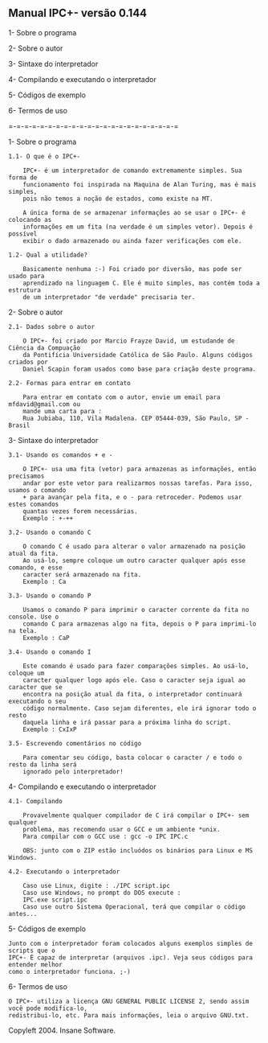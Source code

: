 
Manual IPC+- versão 0.144
-------------------------

1- Sobre o programa

2- Sobre o autor

3- Sintaxe do interpretador

4- Compilando e executando o interpretador

5- Códigos de exemplo

6- Termos de uso

=-=-=-=-=-=-=-=-=-=-=-=-=-=-=-=-=-=-=-=-=-=

1- Sobre o programa

	1.1- O que é o IPC+-

		IPC+- é um interpretador de comando extremamente simples. Sua forma de
		funcionamento foi inspirada na Maquina de Alan Turing, mas é mais simples,
		pois não temos a noção de estados, como existe na MT.

		A única forma de se armazenar informações ao se usar o IPC+- é colocando as
		informações em um fita (na verdade é um simples vetor). Depois é possível
		exibir o dado armazenado ou ainda fazer verificações com ele.

	1.2- Qual a utilidade?

		Basicamente nenhuma :-) Foi criado por diversão, mas pode ser usado para
		aprendizado na linguagem C. Ele é muito simples, mas contém toda a estrutura
		de um interpretador "de verdade" precisaria ter.

2- Sobre o autor

	2.1- Dados sobre o autor

		O IPC+- foi criado por Marcio Frayze David, um estudande de Ciência da Compuação
		da Pontifícia Universidade Católica de São Paulo. Alguns códigos criados por
		Daniel Scapin foram usados como base para criação deste programa.

	2.2- Formas para entrar em contato

		Para entrar em contato com o autor, envie um email para mfdavid@gmail.com ou
		mande uma carta para :
		Rua Jubiaba, 110, Vila Madalena. CEP 05444-039, São Paulo, SP - Brasil

3- Sintaxe do interpretador

	3.1- Usando os comandos + e -

		O IPC+- usa uma fita (vetor) para armazenas as informações, então precisamos
		andar por este vetor para realizarmos nossas tarefas. Para isso, usamos o comando
		+ para avançar pela fita, e o - para retroceder. Podemos usar estes comandos
		quantas vezes forem necessárias.
		Exemplo : +-++

	3.2- Usando o comando C

		O comando C é usado para alterar o valor armazenado na posição atual da fita.
		Ao usá-lo, sempre coloque um outro caracter qualquer após esse comando, e esse
		caracter será armazenado na fita.
		Exemplo : Ca

	3.3- Usando o comando P

		Usamos o comando P para imprimir o caracter corrente da fita no console. Use o
		comando C para armazenas algo na fita, depois o P para imprimi-lo na tela.
		Exemplo : CaP

	3.4- Usando o comando I

		Este comando é usado para fazer comparações simples. Ao usá-lo, coloque um
		caracter qualquer logo após ele. Caso o caracter seja igual ao caracter que se
		encontra na posição atual da fita, o interpretador continuará executando o seu
		código normalmente. Caso sejam diferentes, ele irá ignorar todo o resto
 		daquela linha e irá passar para a próxima linha do script.
		Exemplo : CxIxP

	3.5- Escrevendo comentários no código

		Para comentar seu código, basta colocar o caracter / e todo o resto da linha será
		ignorado pelo interpretador!

4- Compilando e executando o interpretador

	4.1- Compilando

		Provavelmente qualquer compilador de C irá compilar o IPC+- sem qualquer
		problema, mas recomendo usar o GCC e um ambiente *unix.
		Para compilar com o GCC use : gcc -o IPC IPC.c

		OBS: junto com o ZIP estão incluódos os binários para Linux e MS Windows.

	4.2- Executando o interpretador

		Caso use Linux, digite : ./IPC script.ipc
		Caso use Windows, no prompt do DOS execute :
		IPC.exe script.ipc
		Caso use outro Sistema Operacional, terá que compilar o código antes...

5- Códigos de exemplo

	Junto com o interpretador foram colocados alguns exemplos simples de scripts que o
	IPC+- É capaz de interpretar (arquivos .ipc). Veja seus códigos para entender melhor
	como o interpretador funciona. ;-)

6- Termos de uso

	O IPC+- utiliza a licença GNU GENERAL PUBLIC LICENSE 2, sendo assim você pode modifica-lo,
	redistribui-lo, etc. Para mais informações, leia o arquivo GNU.txt.



Copyleft 2004. Insane Software.
